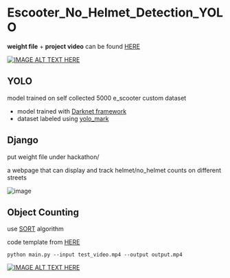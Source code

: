 # Escooter_No_Helmet_Detection_YOLO

**weight file** + **project video** can be found  [HERE](https://drive.google.com/drive/folders/1d93KtB0RRVNFkZVwE1w5qEKabRfuCBcY?usp=sharing)

[![IMAGE ALT TEXT HERE](https://img.youtube.com/vi/NVuJhiyGVc8/0.jpg)](https://youtu.be/NVuJhiyGVc8)


## YOLO
model trained on self collected 5000 e_scooter custom dataset
- model trained with [Darknet framework](https://github.com/pjreddie/darknet)
- dataset labeled using [yolo_mark](https://github.com/AlexeyAB/Yolo_mark)


## Django
put weight file under hackathon/

a webpage that can display and track helmet/no_helmet counts on different streets

![image](https://user-images.githubusercontent.com/67103130/141060294-7ade4dfd-f965-47a0-a521-b055a6fe6ebd.png)


## Object Counting
use [SORT](https://arxiv.org/pdf/1703.07402.pdf) algorithm

code template from [HERE](https://github.com/HodenX/python-traffic-counter-with-yolo-and-sort)

```
python main.py --input test_video.mp4 --output output.mp4
```


[![IMAGE ALT TEXT HERE](https://img.youtube.com/vi/bbWIGhTZly0/0.jpg)](https://youtu.be/bbWIGhTZly0)

